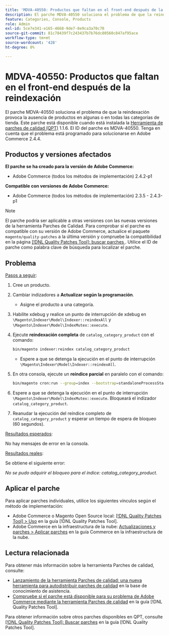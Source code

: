 ```yaml
---
title: 'MDVA-40550: Productos que faltan en el front-end después de la reindexación'
description: El parche MDVA-40550 soluciona el problema de que la reindexación provoca la ausencia de productos en algunas o en todas las categorías de tienda. Este parche está disponible cuando está instalada la [Quality Patches Tool (QPT)](https://experienceleague.adobe.com/en/docs/commerce-knowledge-base/kb/announcements/commerce-announcements/magento-quality-patches-released-new-tool-to-self-serve-quality-patches) 1.1.6. El ID del parche es MDVA-40550. Tenga en cuenta que el problema está programado para solucionarse en Adobe Commerce 2.4.4.
feature: Categories, Console, Products
role: Admin
exl-id: 5ce7e341-e165-4668-9de7-8e9ca3a70c70
source-git-commit: 81c78439f7c243437b7b76dc80560c847af95ace
workflow-type: tm+mt
source-wordcount: '428'
ht-degree: 0%

---
```


# MDVA-40550: Productos que faltan en el front-end después de la reindexación

El parche MDVA-40550 soluciona el problema de que la reindexación provoca la ausencia de productos en algunas o en todas las categorías de tienda. Este parche está disponible cuando está instalada la [Herramienta de parches de calidad (QPT)](https://experienceleague.adobe.com/en/docs/commerce-knowledge-base/kb/announcements/commerce-announcements/magento-quality-patches-released-new-tool-to-self-serve-quality-patches) 1.1.6. El ID del parche es MDVA-40550. Tenga en cuenta que el problema está programado para solucionarse en Adobe Commerce 2.4.4.

## Productos y versiones afectados

**El parche se ha creado para la versión de Adobe Commerce:**

* Adobe Commerce (todos los métodos de implementación) 2.4.2-p1

**Compatible con versiones de Adobe Commerce:**

* Adobe Commerce (todos los métodos de implementación) 2.3.5 - 2.4.3-p1

>[!NOTE]
>
>El parche podría ser aplicable a otras versiones con las nuevas versiones de la herramienta Parches de Calidad. Para comprobar si el parche es compatible con su versión de Adobe Commerce, actualice el paquete `magento/quality-patches` a la última versión y compruebe la compatibilidad en la página [[!DNL Quality Patches Tool]: buscar parches ](https://experienceleague.adobe.com/en/docs/commerce-knowledge-base/kb/announcements/commerce-announcements/magento-quality-patches-released-new-tool-to-self-serve-quality-patches). Utilice el ID de parche como palabra clave de búsqueda para localizar el parche.

## Problema

<u>Pasos a seguir</u>:

1. Cree un producto.
1. Cambiar indizadores a **Actualizar según la programación**.
   * Asigne el producto a una categoría.
1. Habilite xdebug y realice un punto de interrupción de xdebug en `\Magento\Indexer\Model\Indexer::reindexAll` y `\Magento\Indexer\Model\IndexMutex::execute`.
1. Ejecute **reindexación completa** de `catalog_category_product` con el comando:

   ```bash
   bin/magento indexer:reindex catalog_category_product
   ```

   * Espere a que se detenga la ejecución en el punto de interrupción `\Magento\Indexer\Model\Indexer::reindexAll`.

1. En otra consola, ejecute un **reíndice parcial** en paralelo con el comando:

   ```bash
   bin/magento cron:run --group=index --bootstrap=standaloneProcessStarted=1
   ```

1. Espere a que se detenga la ejecución en el punto de interrupción `\Magento\Indexer\Model\IndexMutex::execute`. Bloqueará el indizador `catalog_category_product`.
1. Reanudar la ejecución del reíndice completo de `catalog_category_product` y esperar un tiempo de espera de bloqueo (60 segundos).

<u>Resultados esperados</u>:

No hay mensajes de error en la consola.

<u>Resultados reales</u>:

Se obtiene el siguiente error:

*No se pudo adquirir el bloqueo para el índice: catalog_category_product.*

## Aplicar el parche

Para aplicar parches individuales, utilice los siguientes vínculos según el método de implementación:

* Adobe Commerce o Magento Open Source local: [[!DNL Quality Patches Tool] > Uso](/help/tools/quality-patches-tool/usage.md) en la guía [!DNL Quality Patches Tool].
* Adobe Commerce en la infraestructura de la nube: [Actualizaciones y parches > Aplicar parches](https://experienceleague.adobe.com/docs/commerce-cloud-service/user-guide/develop/upgrade/apply-patches.html) en la guía Commerce en la infraestructura de la nube.

## Lectura relacionada

Para obtener más información sobre la herramienta Parches de calidad, consulte:

* [Lanzamiento de la herramienta Parches de calidad: una nueva herramienta para autodistribuir parches de calidad](https://experienceleague.adobe.com/en/docs/commerce-knowledge-base/kb/announcements/commerce-announcements/magento-quality-patches-released-new-tool-to-self-serve-quality-patches) en la base de conocimiento de asistencia.
* [Compruebe si el parche está disponible para su problema de Adobe Commerce mediante la herramienta Parches de calidad](/help/tools/quality-patches-tool/patches-available-in-qpt/check-patch-for-magento-issue-with-magento-quality-patches.md) en la guía [!DNL Quality Patches Tool].

Para obtener información sobre otros parches disponibles en QPT, consulte [[!DNL Quality Patches Tool]: Buscar parches](https://experienceleague.adobe.com/tools/commerce-quality-patches/index.html) en la guía [!DNL Quality Patches Tool].
